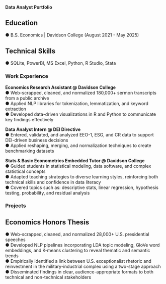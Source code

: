 #### Data Analyst Portfolio

## Education 
● B.S. Economics | Davidson College (August 2021 - May 2025)

## Technical Skills 
● SQLite, PowerBI, MS Excel, Python, R Studio, Stata

### Work Experience
**Economics Research Assistant @ Davidson College** <br>
● Web-scrapped, cleaned, and normalized 180,000+ sermon transcripts from a public archive<br>
● Applied NLP libraries for tokenization, lemmatization, and keyword extraction<br>
● Developed data-driven visualizations in R and Python to communicate key findings effectively<br>

**Data Analyst Intern @ DEI Directive** <br>
● Entered, validated, and analyzed EEO-1, ESG, and CR data to support DEI-driven business decisions<br>
● Applied reshaping, merging, and normalization techniques to create benchmarking datasets<br>

**Stats & Basic Econometrics Embedded Tutor @ Davidson College**<br>
● Guided students in statistical modeling, data software, and complex statistical concepts<br>
● Adapted teaching strategies to diverse learning styles, reinforcing both technical skills and confidence in data literacy<br>
● Covered topics such as: descriptive stats, linear regression, hypothesis testing, probability, and residual analysis<br>

### Projects<br>
## Economics Honors Thesis<br>
● Web-scrapped, cleaned, and normalized 28,000+ U.S. presidential speeches<br>
● Developed NLP pipelines incorporating LDA topic modeling, GloVe word embeddings, and K-means clustering to reveal thematic and semantic trends<br>
● Empirically identified a link between U.S. exceptionalist rhetoric and reinvestment in the military-industrial complex using a two-stage approach<br>
● Disseminated findings in clear, audience-appropriate formats to both technical and non-technical stakeholders<br>


